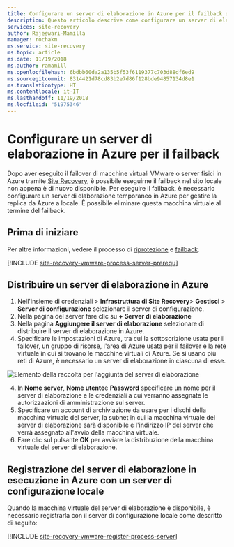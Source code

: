 ```yaml
---
title: Configurare un server di elaborazione in Azure per il failback di macchine virtuali VMware e server fisici con Azure Site Recovery | Microsoft Docs
description: Questo articolo descrive come configurare un server di elaborazione in Azure per eseguire il failback di macchine virtuali di Azure in VMware.
services: site-recovery
author: Rajeswari-Mamilla
manager: rochakm
ms.service: site-recovery
ms.topic: article
ms.date: 11/19/2018
ms.author: ramamill
ms.openlocfilehash: 6bdbb60da2a135b5f53f6119377c703d88df6ed9
ms.sourcegitcommit: 8314421d78cd83b2e7d86f128bde94857134d8e1
ms.translationtype: HT
ms.contentlocale: it-IT
ms.lasthandoff: 11/19/2018
ms.locfileid: "51975346"
---
```

# <a name="set-up-a-process-server-in-azure-for-failback"></a>Configurare un server di elaborazione in Azure per il failback

Dopo aver eseguito il failover di macchine virtuali VMware o server fisici in Azure tramite [Site Recovery](site-recovery-overview.md), è possibile eseguirne il failback nel sito locale non appena è di nuovo disponibile. Per eseguire il failback, è necessario configurare un server di elaborazione temporaneo in Azure per gestire la replica da Azure a locale. È possibile eliminare questa macchina virtuale al termine del failback.

## <a name="before-you-start"></a>Prima di iniziare

Per altre informazioni, vedere il processo di [riprotezione](vmware-azure-reprotect.md) e [failback](vmware-azure-failback.md).

[!INCLUDE [site-recovery-vmware-process-server-prerequ](../../includes/site-recovery-vmware-azure-process-server-prereq.md)]


## <a name="deploy-a-process-server-in-azure"></a>Distribuire un server di elaborazione in Azure

1. Nell'insieme di credenziali > **Infrastruttura di Site Recovery**> **Gestisci** > **Server di configurazione** selezionare il server di configurazione.
2. Nella pagina del server fare clic su **+ Server di elaborazione**
3. Nella pagina **Aggiungere il server di elaborazione** selezionare di distribuire il server di elaborazione in Azure.
4. Specificare le impostazioni di Azure, tra cui la sottoscrizione usata per il failover, un gruppo di risorse, l'area di Azure usata per il failover e la rete virtuale in cui si trovano le macchine virtuali di Azure. Se si usano più reti di Azure, è necessario un server di elaborazione in ciascuna di esse.

  ![Elemento della raccolta per l'aggiunta del server di elaborazione](./media/vmware-azure-set-up-process-server-azure/add-ps-page-1.png)

4. In **Nome server**, **Nome utente**e **Password** specificare un nome per il server di elaborazione e le credenziali a cui verranno assegnate le autorizzazioni di amministrazione sul server.
5. Specificare un account di archiviazione da usare per i dischi della macchina virtuale del server, la subnet in cui la macchina virtuale del server di elaborazione sarà disponibile e l'indirizzo IP del server che verrà assegnato all'avvio della macchina virtuale.
6. Fare clic sul pulsante **OK** per avviare la distribuzione della macchina virtuale del server di elaborazione.

>

## <a name="registering-the-process-server-running-in-azure-to-a-configuration-server-running-on-premises"></a>Registrazione del server di elaborazione in esecuzione in Azure con un server di configurazione locale

Quando la macchina virtuale del server di elaborazione è disponibile, è necessario registrarla con il server di configurazione locale come descritto di seguito:

[!INCLUDE [site-recovery-vmware-register-process-server](../../includes/site-recovery-vmware-register-process-server.md)]


